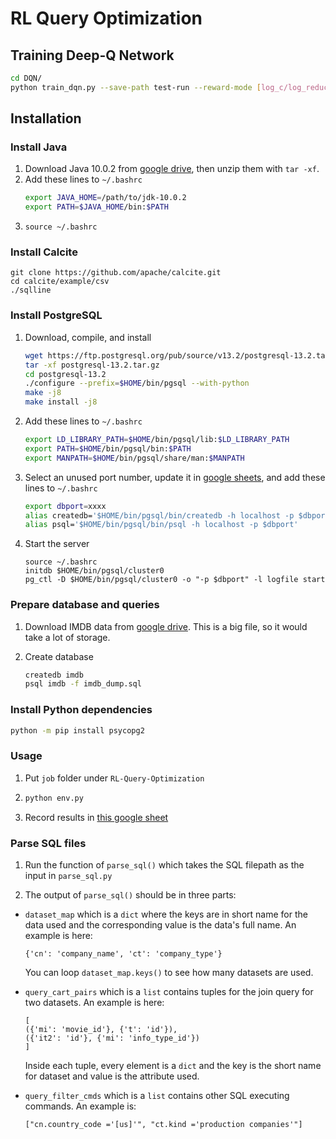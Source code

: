 # RL Query Optimization

## Training Deep-Q Network
```bash
cd DQN/
python train_dqn.py --save-path test-run --reward-mode [log_c/log_reduced_c/fusion]
```

## Installation

### Install Java

1. Download Java 10.0.2 from [google drive](https://drive.google.com/drive/folders/1VR58_7_6ZVpVw_DaSdNxrD8TAd6hCiRg?usp=sharing), then unzip them with `tar -xf`.
2. Add these lines to `~/.bashrc`
    ```bash
    export JAVA_HOME=/path/to/jdk-10.0.2
    export PATH=$JAVA_HOME/bin:$PATH
    ```
3. `source ~/.bashrc`

### Install Calcite

```
git clone https://github.com/apache/calcite.git
cd calcite/example/csv
./sqlline
```

### Install PostgreSQL
1. Download, compile, and install
    ```bash
    wget https://ftp.postgresql.org/pub/source/v13.2/postgresql-13.2.tar.gz
    tar -xf postgresql-13.2.tar.gz
    cd postgresql-13.2
    ./configure --prefix=$HOME/bin/pgsql --with-python
    make -j8
    make install -j8
    ```
2. Add these lines to `~/.bashrc`
    ```bash
    export LD_LIBRARY_PATH=$HOME/bin/pgsql/lib:$LD_LIBRARY_PATH
    export PATH=$HOME/bin/pgsql/bin:$PATH
    export MANPATH=$HOME/bin/pgsql/share/man:$MANPATH
    ```
3. Select an unused port number, update it in [google sheets](https://docs.google.com/spreadsheets/d/1YjB8PJfFlHAyexqW7ha2_DQgH375APIZymi4AAbfr0U/edit?usp=sharinghttps://docs.google.com/spreadsheets/d/1YjB8PJfFlHAyexqW7ha2_DQgH375APIZymi4AAbfr0U/edit?usp=sharing), and add these lines to `~/.bashrc`
    ```bash
    export dbport=xxxx
    alias createdb='$HOME/bin/pgsql/bin/createdb -h localhost -p $dbport'
    alias psql='$HOME/bin/pgsql/bin/psql -h localhost -p $dbport'
    ```
4. Start the server
    ```
    source ~/.bashrc
    initdb $HOME/bin/pgsql/cluster0
    pg_ctl -D $HOME/bin/pgsql/cluster0 -o "-p $dbport" -l logfile start
    ```

### Prepare database and queries
1. Download IMDB data from [google drive](https://drive.google.com/file/d/1Qhk-Mf2Otc6C9e-vIm2OQyKoko7kK_--/view?usp=sharing). This is a big file, so it would take a lot of storage.

2. Create database
    ```bash
    createdb imdb
    psql imdb -f imdb_dump.sql
    ```


### Install Python dependencies
 ```bash
 python -m pip install psycopg2
 ```

### Usage
1. Put `job` folder under `RL-Query-Optimization`

2. 
   ```bash
   python env.py
   ```
3. Record results in [this google sheet](https://docs.google.com/spreadsheets/d/1YjB8PJfFlHAyexqW7ha2_DQgH375APIZymi4AAbfr0U/edit?usp=sharing)

### Parse SQL files
1. Run the function of `parse_sql()` which takes the SQL filepath as the input in `parse_sql.py`

2. The output of `parse_sql()` should be in three parts:
* `dataset_map` which is a `dict` where the keys are in short name for the data used and the corresponding value is the data's full name. An example is here:

  ```
  {'cn': 'company_name', 'ct': 'company_type'}
  ```

  You can loop  `dataset_map.keys()`  to see how many datasets are used.

* `query_cart_pairs` which is a `list` contains tuples for the join query for two datasets. An example is here:

  ```
  [
  ({'mi': 'movie_id'}, {'t': 'id'}), 
  ({'it2': 'id'}, {'mi': 'info_type_id'})
  ]
  ```

  Inside each tuple, every element is a `dict` and the key is the short name for dataset and value is the attribute used.

*  `query_filter_cmds` which is a `list` contains other SQL executing commands. An example is:

   ```
   ["cn.country_code ='[us]'", "ct.kind ='production companies'"]
   ```

    

